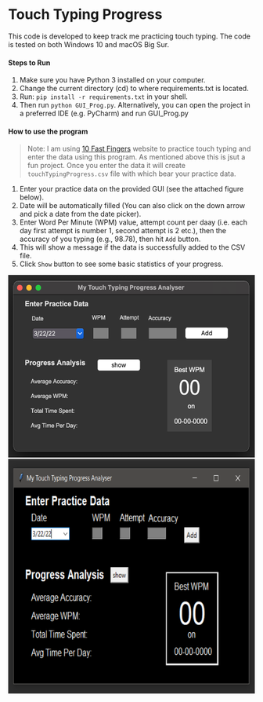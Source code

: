 # Touch Typing Progress

This code is developed to keep track me practicing touch typing. The code is tested on both Windows 10 and macOS Big Sur.

#### Steps to Run
1. Make sure you have Python 3 installed on your computer.
2. Change the current directory (cd) to where requirements.txt is located.
3. Run: `pip install -r requirements.txt` in your shell.
4. Then run `python GUI_Prog.py`. Alternatively, you can open the project in a preferred IDE (e.g. PyCharm) and run GUI_Prog.py 

#### How to use the program

> Note: I am using [10 Fast Fingers](https://10fastfingers.com/typing-test/english) website to practice touch typing and enter the data using this program. 
> As mentioned above this is jsut a fun project. Once you enter the data it will create `touchTypingProgress.csv` file with which bear your practice data. 

1. Enter your practice data on the provided GUI (see the attached figure below).
2. Date will be automatically filled (You can also click on the down arrow and pick a date from the date picker).
3. Enter Word Per Minute (WPM) value, attempt count per daay (i.e. each day first attempt is number 1, second attempt is 2 etc.), then the accuracy of you typing (e.g., 98.78), then hit `Add` button.
4. This will show a message if the data is successfully added to the CSV file.
5. Click `Show` button to see some basic statistics of your progress.


[comment]: <> (![img_macos.png]&#40;images/img_macos.png&#41;)

[comment]: <> (![img_windows.png]&#40;images/img_windows.png&#41; )

<img src="./images/img_macos.png" width=533 height=372 alt="macOS GUI">

<img src="./images/img_windows.png" width=669 height=478 alt="windows GUI">



